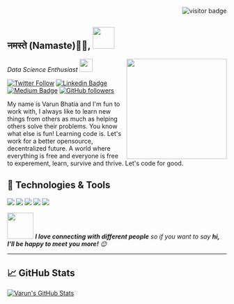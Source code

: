 <p  align="right"><img src="https://visitor-badge.laobi.icu/badge?page_id=Varun-93" alt="visitor badge"/></p>
<h2>नमस्ते (Namaste)🙏🏻, <img src="https://media.giphy.com/media/l4hLTU9vannBNUQy4/giphy.gif" width="50"></h2> 
<img align='right' src="https://media.giphy.com/media/MeJgB3yMMwIaHmKD4z/giphy.gif" width="230">
<p><em>Data Science Enthusiast <img src="https://media.giphy.com/media/WUlplcMpOCEmTGBtBW/giphy.gif" width="30"> 
</em></p>

[![Twitter Follow](https://img.shields.io/twitter/follow/bhatiavarun2007?style=social)](https://www.twitter.com/bhatiavarun2007)
[![Linkedin Badge](https://img.shields.io/badge/-VarunBhatia-blue?style=flat-square&logo=Linkedin&logoColor=white&link=https://www.linkedin.com/in/varun-bhatia-a20729a8/)](https://www.linkedin.com/in/varun-bhatia-a20729a8/)
[![Medium Badge](https://img.shields.io/badge/-VarunBhatia-black?style=flat-square&logo=Medium&logoColor=white&link=https://medium.com/@Varun93)](https://medium.com/@Varun93)
[![GitHub followers](https://img.shields.io/github/followers/Varun-93?style=social)](https://www.github.com/Varun-93)


My name is Varun Bhatia and I'm fun to work with, I always like to learn new things from others as much as helping others solve their problems. You know what else is fun! Learning code is. Let's work for a better opensource, decentralized future. A world where everything is free and everyone is free to experement, learn, survive and thrive. Let's code for good.


## 🔧 Technologies & Tools
![](https://img.shields.io/badge/OS-Linux-informational?style=flat&logo=linux&logoColor=white&color=2bbc8a)
![](https://img.shields.io/badge/Code-Python-informational?style=flat&logo=python&logoColor=white&color=2bbc8a)
![](https://img.shields.io/badge/Code-JavaScript-informational?style=flat&logo=javascript&logoColor=white&color=2bbc8a)
![](https://img.shields.io/badge/Shell-Bash-informational?style=flat&logo=gnu-bash&logoColor=white&color=2bbc8a)
![](https://img.shields.io/badge/Tools-SQL-informational?style=flat&logo=postgresql&logoColor=white&color=2bbc8a)


<img src="https://media.giphy.com/media/LnQjpWaON8nhr21vNW/giphy.gif" width="60"> <em><b>I love connecting with different people</b> so if you want to say <b>hi, I'll be happy to meet you more!</b> 😊</em>

---

## &#x1f4c8; GitHub Stats


<a href="https://github.com/Varun-93?tab=repositories">
  <img align="center" src="https://github-readme-stats.vercel.app/api?username=Varun-93&show_icons=true&line_height=27&count_private=true&title_color=ffffff&text_color=c9cacc&icon_color=2bbc8a&bg_color=1d1f21" alt="Varun's GitHub Stats" />
</a>
